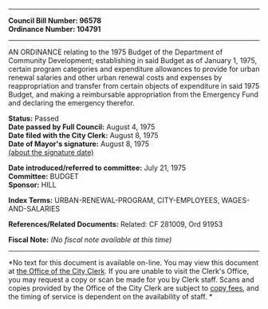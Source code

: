 * * * * *  
  
**Council Bill Number: [](#h0)[](#h2)96578**   
**Ordinance Number: 104791**  
  
* * * * *  
  
AN ORDINANCE relating to the 1975 Budget of the Department of Community Development; establishing in said Budget as of January 1, 1975, certain program categories and expenditure allowances to provide for urban renewal salaries and other urban renewal costs and expenses by reappropriation and transfer from certain objects of expenditure in said 1975 Budget, and making a reimbursable appropriation from the Emergency Fund and declaring the emergency therefor.  
  
**Status:** Passed   
**Date passed by Full Council:** August 4, 1975   
**Date filed with the City Clerk:** August 8, 1975   
**Date of Mayor's signature:** August 8, 1975   
[(about the signature date)](/~public/approvaldate.htm)   
  
  
**Date introduced/referred to committee:** July 21, 1975   
**Committee:** BUDGET   
**Sponsor:** HILL   
  
**Index Terms:** URBAN-RENEWAL-PROGRAM, CITY-EMPLOYEES, WAGES-AND-SALARIES  
  
**References/Related Documents:** Related: CF 281009, Ord 91953  
  
**Fiscal Note:** *(No fiscal note available at this time)*  
  
* * * * *  
  
*No text for this document is available on-line. You may view this document at [the Office of the City Clerk](http://www.seattle.gov/leg/clerk/contactUs.htm). If you are unable to visit the Clerk's Office, you may request a copy or scan be made for you by Clerk staff. Scans and copies provided by the Office of the City Clerk are subject to [copy fees](http://clerk.seattle.gov/~public/clerkfees.htm), and the timing of service is dependent on the availability of staff. *  
  
  
